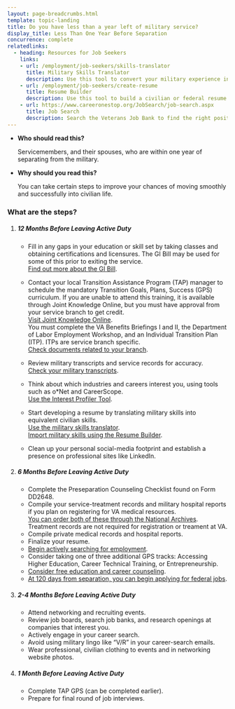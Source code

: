 ```yaml
---
layout: page-breadcrumbs.html
template: topic-landing
title: Do you have less than a year left of military service?
display_title: Less Than One Year Before Separation
concurrence: complete
relatedlinks:
  - heading: Resources for Job Seekers
    links:
    - url: /employment/job-seekers/skills-translator
      title: Military Skills Translator
      description: Use this tool to convert your military experience into civilian language that hiring managers can easily understand.
    - url: /employment/job-seekers/create-resume
      title: Resume Builder
      description: Use this tool to build a civilian or federal resume.
    - url: https://www.careeronestop.org/JobSearch/job-search.aspx
      title: Job Search
      description: Search the Veterans Job Bank to find the right position for you.
---
```


<div class="feature" markdown="1">

- **Who should read this?**

  Servicemembers, and their spouses, who are within one year of separating from the military.

- **Why should you read this?**

  You can take certain steps to improve your chances of moving smoothly and successfully into civilian life.
</div>


### What are the steps?

<ol class="process">
<li class="process-step list-one">
<div markdown="1">

##### 12 Months Before Leaving Active Duty

- Fill in any gaps in your education or skill set by taking classes and obtaining certifications and licensures. The GI Bill may be used for some of this prior to exiting the service. <br> [Find out more about the GI Bill](/education/gi-bill/).
- Contact your local Transition Assistance Program (TAP) manager to schedule the mandatory Transition Goals, Plans, Success (GPS) curriculum. If you are unable to attend this training, it is available through Joint Knowledge Online, but you must have approval from your service branch to get credit. <br>
[Visit Joint Knowledge Online](https://jkodirect.jten.mil). <br>
You must complete the VA Benefits Briefings I and II, the Department of Labor Employment Workshop, and an Individual Transition Plan (ITP). ITPs are service branch specific. <br> [Check documents related to your branch](https://dodtap.mil/my.policy).

- Review military transcripts and service records for accuracy. <br>
[Check your military transcripts](/employment/job-seekers/military-transcripts/).
- Think about which industries and careers interest you, using tools such as o*Net and CareerScope. <br> 
[Use the Interest Profiler Tool](/employment/job-seekers/interest-profiler/). <br>
- Start developing a resume by translating military skills into equivalent civilian skills. <br>
[Use the military skills translator](/employment/job-seekers/skills-translator). <br>
[Import military skills using the Resume Builder](/employment/job-seekers/create-resume).
- Clean up your personal social-media footprint and establish a presence on professional sites like LinkedIn.

</div>
</li>

<li class="process-step list-two">
<div markdown="1">

##### 6 Months Before Leaving Active Duty

- Complete the Preseparation Counseling Checklist found on Form DD2648.
- Compile your service-treatment records and military hospital reports if you plan on registering for VA medical resources. <br>
[You can order both of these through the National Archives](https://www.archives.gov/veterans/military-service-records/). <br>
Treatment records are not required for registration or treament at VA.
- Compile private medical records and hospital reports.
- Finalize your resume. 
- [Begin actively searching for employment](https://www.careeronestop.org/JobSearch/job-search.aspx).
- Consider taking one of three additional GPS tracks: Accessing Higher Education, Career Technical Training, or Entrepreneurship.
- [Consider free education and career counseling](/education/tools-programs/education-career-counseling/).
- [At 120 days from separation, you can begin applying for federal jobs](/employment/job-seekers/federal-employment/).

</div>
</li>

<li class="process-step list-three"><div markdown="1">

##### 2-4 Months Before Leaving Active Duty

- Attend networking and recruiting events.
- Review job boards, search job banks, and research openings at companies that interest you.
- Actively engage in your career search.
- Avoid using military lingo like “V/R” in your career-search emails.
- Wear professional, civilian clothing to events and in networking website photos.

</div>
</li>
<li class="process-step list-four">
<div markdown="1">

##### 1 Month Before Leaving Active Duty

- Complete TAP GPS (can be completed earlier).
- Prepare for final round of job interviews.
</div>
</li>
</ol>
